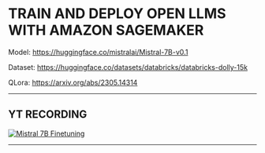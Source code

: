 # TRAIN AND DEPLOY OPEN LLMS WITH AMAZON SAGEMAKER

Model: <https://huggingface.co/mistralai/Mistral-7B-v0.1>


Dataset: <https://huggingface.co/datasets/databricks/databricks-dolly-15k>

QLora: <https://arxiv.org/abs/2305.14314>

---

## YT RECORDING

[![Mistral 7B Finetuning](https://img.youtube.com/vi/npLSKjdJlpo/0.jpg)](https://youtu.be/npLSKjdJlpo)

---
